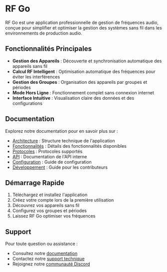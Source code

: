 # RF Go

RF Go est une application professionnelle de gestion de fréquences audio, conçue pour simplifier et optimiser la gestion des systèmes sans fil dans les environnements de production audio.

## Fonctionnalités Principales

- **Gestion des Appareils** : Découverte et synchronisation automatique des appareils sans fil
- **Calcul RF Intelligent** : Optimisation automatique des fréquences pour éviter les interférences
- **Gestion des Groupes** : Organisation des appareils par groupes et périodes
- **Mode Hors Ligne** : Fonctionnement complet sans connexion internet
- **Interface Intuitive** : Visualisation claire des données et des configurations

## Documentation

Explorez notre documentation pour en savoir plus sur :
- [Architecture](architecture/overview) : Structure technique de l'application
- [Fonctionnalités](features/device-management) : Détails des fonctionnalités disponibles
- [Protocoles](protocols/dns-discovery) : Protocoles supportés
- [API](api/services) : Documentation de l'API interne
- [Configuration](configuration/environment) : Guide de configuration
- [Développement](development/setup) : Guide pour les contributeurs

## Démarrage Rapide

1. Téléchargez et installez l'application
2. Créez votre compte lors de la première utilisation
3. Découvrez vos appareils sans fil
4. Configurez vos groupes et périodes
5. Laissez RF Go optimiser vos fréquences

## Support

Pour toute question ou assistance :
- Consultez notre [documentation](getting-started)
- Contactez notre [support technique](mailto:support@rf-go.com)
- Rejoignez notre [communauté Discord](https://discord.gg/rf-go) 